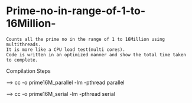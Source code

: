 # Prime-no-in-range-of-1-to-16Million-
    Counts all the prime no in the range of 1 to 16Million using multithreads. 
    It is more like a CPU load test(multi cores). 
    Code is written in an optimized manner and show the total time taken to complete.


Compilation Steps

--> cc -o prime16M_parallel -lm -pthread parallel

--> cc -o prime16M_serial -lm -pthread serial
